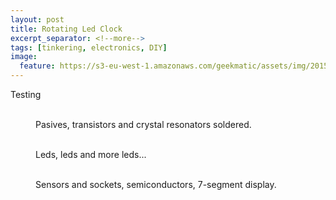 ```yaml
---
layout: post
title: Rotating Led Clock
excerpt_separator: <!--more-->
tags: [tinkering, electronics, DIY]
image:
  feature: https://s3-eu-west-1.amazonaws.com/geekmatic/assets/img/2015-05-26-05.jpg
---
```


Testing

<figure class="half">
	<a href="https://s3-eu-west-1.amazonaws.com/geekmatic/assets/img/2015-05-26-00.jpg"><img src="https://s3-eu-west-1.amazonaws.com/geekmatic/assets/img/2015-05-26-00.jpg" alt=""></a>
	<a href="https://s3-eu-west-1.amazonaws.com/geekmatic/assets/img/2015-05-26-01.jpg"><img src="https://s3-eu-west-1.amazonaws.com/geekmatic/assets/img/2015-05-26-01.jpg" alt=""></a>
	<figcaption>Pasives, transistors and crystal resonators soldered.</figcaption>
</figure>
<!--more-->
<figure class="third">
	<a href="https://s3-eu-west-1.amazonaws.com/geekmatic/assets/img/2015-05-26-02.jpg"><img src="https://s3-eu-west-1.amazonaws.com/geekmatic/assets/img/2015-05-26-02.jpg" alt=""></a>
	<a href="https://s3-eu-west-1.amazonaws.com/geekmatic/assets/img/2015-05-26-03.jpg"><img src="https://s3-eu-west-1.amazonaws.com/geekmatic/assets/img/2015-05-26-03.jpg" alt=""></a>
	<a href="https://s3-eu-west-1.amazonaws.com/geekmatic/assets/img/2015-05-26-04.jpg"><img src="https://s3-eu-west-1.amazonaws.com/geekmatic/assets/img/2015-05-26-04.jpg" alt=""></a>
	<figcaption>Leds, leds and more leds...</figcaption>
</figure>


<figure class="half">
	<a href="https://s3-eu-west-1.amazonaws.com/geekmatic/assets/img/2015-05-26-06.jpg"><img src="https://s3-eu-west-1.amazonaws.com/geekmatic/assets/img/2015-05-26-06.jpg" alt=""></a>
	<a href="https://s3-eu-west-1.amazonaws.com/geekmatic/assets/img/2015-05-26-05.jpg"><img src="https://s3-eu-west-1.amazonaws.com/geekmatic/assets/img/2015-05-26-05.jpg" alt=""></a>
	<figcaption>Sensors and sockets, semiconductors, 7-segment display.</figcaption>
</figure>